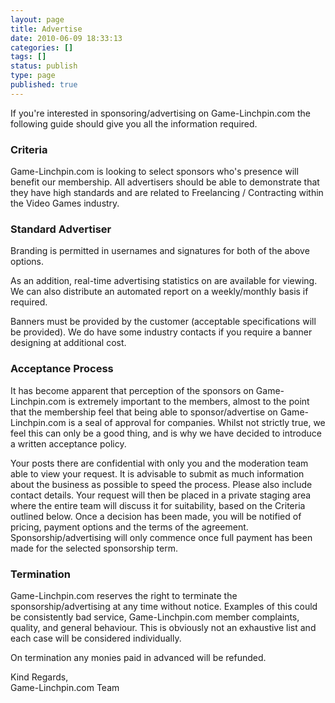 ```yaml
---
layout: page
title: Advertise
date: 2010-06-09 18:33:13
categories: []
tags: []
status: publish
type: page
published: true
---
```

If you're interested in sponsoring/advertising on Game-Linchpin.com the
following guide should give you all the information required.

### Criteria

Game-Linchpin.com is looking to select sponsors who's presence will
benefit our membership. All advertisers should be able to demonstrate
that they have high standards and are related to Freelancing /
Contracting within the Video Games industry.

### Standard Advertiser

Branding is permitted in usernames and signatures for both of the above
options.

As an addition, real-time advertising statistics on
are available for viewing. We can also distribute an automated report on
a weekly/monthly basis if required.

Banners must be provided by the customer (acceptable specifications will
be provided). We do have some industry contacts if you require a banner
designing at additional cost.

### Acceptance Process

It has become apparent that perception of the sponsors on
Game-Linchpin.com is extremely important to the members, almost to the
point that the membership feel that being able to sponsor/advertise on
Game-Linchpin.com is a seal of approval for companies. Whilst not
strictly true, we feel this can only be a good thing, and is why we have
decided to introduce a written acceptance policy.

Your posts there are confidential with only you and the moderation team
able to view your request. It is advisable to submit as much information
about the business as possible to speed the process. Please also include
contact details. Your request will then be placed in a private staging
area where the entire team will discuss it for suitability, based on the
Criteria outlined below. Once a decision has been made, you will be
notified of pricing, payment options and the terms of the agreement.
Sponsorship/advertising will only commence once full payment has been
made for the selected sponsorship term.

### Termination

Game-Linchpin.com reserves the right to terminate the
sponsorship/advertising at any time without notice. Examples of this
could be consistently bad service, Game-Linchpin.com member complaints,
quality, and general behaviour. This is obviously not an exhaustive list
and each case will be considered individually.

On termination any monies paid in advanced will be refunded.

Kind Regards,\
 Game-Linchpin.com Team
